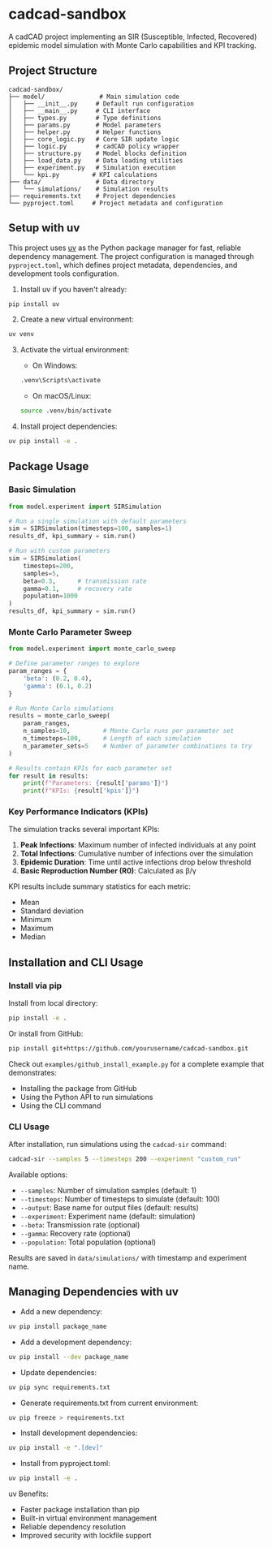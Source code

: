 # cadcad-sandbox

A cadCAD project implementing an SIR (Susceptible, Infected, Recovered) epidemic model simulation with Monte Carlo capabilities and KPI tracking.

## Project Structure

```
cadcad-sandbox/
├── model/               # Main simulation code
│   ├── __init__.py     # Default run configuration
│   ├── __main__.py     # CLI interface
│   ├── types.py        # Type definitions
│   ├── params.py       # Model parameters
│   ├── helper.py       # Helper functions
│   ├── core_logic.py   # Core SIR update logic
│   ├── logic.py        # cadCAD policy wrapper
│   ├── structure.py    # Model blocks definition
│   ├── load_data.py    # Data loading utilities
│   ├── experiment.py   # Simulation execution
│   └── kpi.py         # KPI calculations
├── data/               # Data directory
│   └── simulations/    # Simulation results
├── requirements.txt    # Project dependencies
└── pyproject.toml     # Project metadata and configuration
```

## Setup with uv

This project uses [uv](https://github.com/astral-sh/uv) as the Python package manager for fast, reliable dependency management. The project configuration is managed through `pyproject.toml`, which defines project metadata, dependencies, and development tools configuration.

1. Install uv if you haven't already:
```bash
pip install uv
```

2. Create a new virtual environment:
```bash
uv venv
```

3. Activate the virtual environment:
   - On Windows:
   ```bash
   .venv\Scripts\activate
   ```
   - On macOS/Linux:
   ```bash
   source .venv/bin/activate
   ```

4. Install project dependencies:
```bash
uv pip install -e .
```

## Package Usage

### Basic Simulation

```python
from model.experiment import SIRSimulation

# Run a single simulation with default parameters
sim = SIRSimulation(timesteps=100, samples=1)
results_df, kpi_summary = sim.run()

# Run with custom parameters
sim = SIRSimulation(
    timesteps=200,
    samples=5,
    beta=0.3,      # transmission rate
    gamma=0.1,     # recovery rate
    population=1000
)
results_df, kpi_summary = sim.run()
```

### Monte Carlo Parameter Sweep

```python
from model.experiment import monte_carlo_sweep

# Define parameter ranges to explore
param_ranges = {
    'beta': (0.2, 0.4),
    'gamma': (0.1, 0.2)
}

# Run Monte Carlo simulations
results = monte_carlo_sweep(
    param_ranges,
    n_samples=10,         # Monte Carlo runs per parameter set
    n_timesteps=100,      # Length of each simulation
    n_parameter_sets=5    # Number of parameter combinations to try
)

# Results contain KPIs for each parameter set
for result in results:
    print(f"Parameters: {result['params']}")
    print(f"KPIs: {result['kpis']}")
```

### Key Performance Indicators (KPIs)

The simulation tracks several important KPIs:

1. **Peak Infections**: Maximum number of infected individuals at any point
2. **Total Infections**: Cumulative number of infections over the simulation
3. **Epidemic Duration**: Time until active infections drop below threshold
4. **Basic Reproduction Number (R0)**: Calculated as β/γ

KPI results include summary statistics for each metric:
- Mean
- Standard deviation
- Minimum
- Maximum
- Median

## Installation and CLI Usage

### Install via pip

Install from local directory:
```bash
pip install -e .
```

Or install from GitHub:
```bash
pip install git+https://github.com/yourusername/cadcad-sandbox.git
```

Check out `examples/github_install_example.py` for a complete example that demonstrates:
- Installing the package from GitHub
- Using the Python API to run simulations
- Using the CLI command

### CLI Usage

After installation, run simulations using the `cadcad-sir` command:
```bash
cadcad-sir --samples 5 --timesteps 200 --experiment "custom_run"
```

Available options:
- `--samples`: Number of simulation samples (default: 1)
- `--timesteps`: Number of timesteps to simulate (default: 100)
- `--output`: Base name for output files (default: results)
- `--experiment`: Experiment name (default: simulation)
- `--beta`: Transmission rate (optional)
- `--gamma`: Recovery rate (optional)
- `--population`: Total population (optional)

Results are saved in `data/simulations/` with timestamp and experiment name.

## Managing Dependencies with uv

- Add a new dependency:
```bash
uv pip install package_name
```

- Add a development dependency:
```bash
uv pip install --dev package_name
```

- Update dependencies:
```bash
uv pip sync requirements.txt
```

- Generate requirements.txt from current environment:
```bash
uv pip freeze > requirements.txt
```

- Install development dependencies:
```bash
uv pip install -e ".[dev]"
```

- Install from pyproject.toml:
```bash
uv pip install -e .
```

uv Benefits:
- Faster package installation than pip
- Built-in virtual environment management
- Reliable dependency resolution
- Improved security with lockfile support
